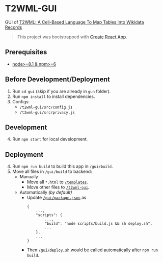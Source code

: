 # T2WML-GUI

GUI of [T2WML: A Cell-Based Language To Map Tables Into Wikidata Records](https://github.com/usc-isi-i2/t2wml)

> This project was bootstrapped with [Create React App](https://github.com/facebook/create-react-app).

## Prerequisites

* [node>=8.1 & npm>=6](https://nodejs.org/en/)

## Before Development/Deployment

1. Run `cd gui` (skip if you are already in `gun` folder).
2. Run `npm install` to install dependencies.
3. Configs:
    * `/t2wml-gui/src/config.js`
    * `/t2wml-gui/src/privacy.js`

## Development

4. Run `npm start` for local development.

## Deployment

4. Run `npm run build` to build this app in `/gui/build`.
5. Move all files in `/gui/build` to backend:
    * Manually
        * Move all `*.html` to [`/templates`](https://github.com/usc-isi-i2/t2wml/tree/master/templates).
        * Move other files to [`/t2wml-gui`](https://github.com/usc-isi-i2/t2wml/tree/master/t2wml-gui).
    * Automatically *(by default)*
        * Update [`/gui/package.json`](https://github.com/usc-isi-i2/t2wml/blob/master/gui/package.json) as
            ```
            {
                ...,
                "scripts": {
                    ...,
                    "build": "node scripts/build.js && sh deploy.sh",
                    ...
                },
                ...
            }
            ```
        * Then [`/gui/deploy.sh`](https://github.com/usc-isi-i2/t2wml/blob/master/gui/deploy.sh) would be called automatically after `npm run build`.
